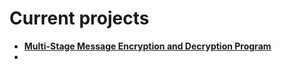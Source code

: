 # Current projects

- **[Multi-Stage Message Encryption and Decryption Program]([https://github.com/KristianIvanov24/Introduction_to_programming_FMI/tree/main/sem.00](https://github.com/KristianIvanov24/Utils/tree/main/Assembly/Multi-Stage%20Message%20Encryption%20and%20Decryption%20Program)https://github.com/KristianIvanov24/Utils/tree/main/Assembly/Multi-Stage%20Message%20Encryption%20and%20Decryption%20Program)**
-  
